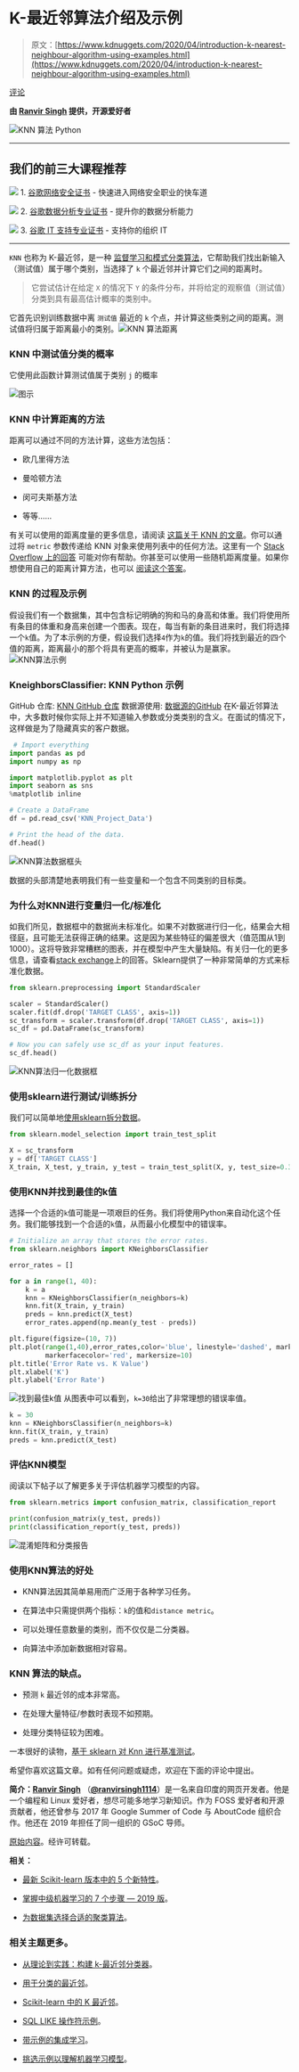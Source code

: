 # K-最近邻算法介绍及示例

> 原文：[https://www.kdnuggets.com/2020/04/introduction-k-nearest-neighbour-algorithm-using-examples.html](https://www.kdnuggets.com/2020/04/introduction-k-nearest-neighbour-algorithm-using-examples.html)

[评论](#comments)

**由 [Ranvir Singh](https://ranvir.xyz/) 提供，开源爱好者**

![KNN 算法 Python](../Images/9904c91821787cffd5c0365e7a03a07e.png)

* * *

## 我们的前三大课程推荐

![](../Images/0244c01ba9267c002ef39d4907e0b8fb.png) 1. [谷歌网络安全证书](https://www.kdnuggets.com/google-cybersecurity) - 快速进入网络安全职业的快车道

![](../Images/e225c49c3c91745821c8c0368bf04711.png) 2. [谷歌数据分析专业证书](https://www.kdnuggets.com/google-data-analytics) - 提升你的数据分析能力

![](../Images/0244c01ba9267c002ef39d4907e0b8fb.png) 3. [谷歌 IT 支持专业证书](https://www.kdnuggets.com/google-itsupport) - 支持你的组织 IT

* * *

`KNN` 也称为 K-最近邻，是一种 [监督学习和模式分类算法](https://ranvir.xyz/blog/how-to-evaluate-your-machine-learning-model-like-a-pro-metrics/#supervised-learning-and-classification-problems)，它帮助我们找出新输入（测试值）属于哪个类别，当选择了 `k` 个最近邻并计算它们之间的距离时。

> 它尝试估计在给定 `X` 的情况下 `Y` 的条件分布，并将给定的观察值（测试值）分类到具有最高估计概率的类别中。

它首先识别训练数据中离 `测试值` 最近的 `k` 个点，并计算这些类别之间的距离。测试值将归属于距离最小的类别。![KNN 算法距离](../Images/bab96a13fc6221a835a48218c68dacf3.png)

### KNN 中测试值分类的概率

它使用此函数计算测试值属于类别 `j` 的概率

![图示](../Images/94c277b5f05dafe4a4924438759b7895.png)

### KNN 中计算距离的方法

距离可以通过不同的方法计算，这些方法包括：

+   欧几里得方法

+   曼哈顿方法

+   闵可夫斯基方法

+   等等……

有关可以使用的距离度量的更多信息，请阅读 [这篇关于 KNN 的文章](https://www.saedsayad.com/k_nearest_neighbors.htm)。你可以通过将 `metric` 参数传递给 KNN 对象来使用列表中的任何方法。这里有一个 [Stack Overflow 上的回答](https://stackoverflow.com/questions/21052509/sklearn-knn-usage-with-a-user-defined-metric) 可能对你有帮助。你甚至可以使用一些随机距离度量。如果你想使用自己的距离计算方法，也可以 [阅读这个答案](https://stackoverflow.com/questions/34408027/how-to-allow-sklearn-k-nearest-neighbors-to-take-custom-distance-metric)。

### KNN 的过程及示例

假设我们有一个数据集，其中包含标记明确的狗和马的身高和体重。我们将使用所有条目的体重和身高来创建一个图表。现在，每当有新的条目进来时，我们将选择一个`k`值。为了本示例的方便，假设我们选择`4`作为`k`的值。我们将找到最近的四个值的距离，距离最小的那个将具有更高的概率，并被认为是赢家。![KNN算法示例](../Images/d5ed5cee01cf2aad966a1e23d1318165.png)

### KneighborsClassifier: KNN Python 示例

GitHub 仓库: [KNN GitHub 仓库](https://github.com/singh1114/ml/blob/master/datascience/Machine%20learning/knn/knn.ipynb) 数据源使用: [数据源的GitHub](https://github.com/singh1114/ml/blob/master/datascience/Machine%20learning/knn/KNN_Project_Data) 在K-最近邻算法中，大多数时候你实际上并不知道输入参数或分类类别的含义。在面试的情况下，这样做是为了隐藏真实的客户数据。

```py
 # Import everything
import pandas as pd
import numpy as np

import matplotlib.pyplot as plt
import seaborn as sns
%matplotlib inline

# Create a DataFrame
df = pd.read_csv('KNN_Project_Data')

# Print the head of the data.
df.head() 
```

![KNN算法数据框头](../Images/943f8d030780af21e4937ec3bf668a36.png)

数据的头部清楚地表明我们有一些变量和一个包含不同类别的目标类。

### 为什么对KNN进行变量归一化/标准化

如我们所见，数据框中的数据尚未标准化。如果不对数据进行归一化，结果会大相径庭，且可能无法获得正确的结果。这是因为某些特征的偏差很大（值范围从1到1000）。这将导致非常糟糕的图表，并在模型中产生大量缺陷。有关归一化的更多信息，请查看[stack exchange](https://stats.stackexchange.com/a/287439)上的回答。Sklearn提供了一种非常简单的方式来标准化数据。

```py
from sklearn.preprocessing import StandardScaler

scaler = StandardScaler()
scaler.fit(df.drop('TARGET CLASS', axis=1))
sc_transform = scaler.transform(df.drop('TARGET CLASS', axis=1))
sc_df = pd.DataFrame(sc_transform)

# Now you can safely use sc_df as your input features.
sc_df.head() 
```

![KNN算法归一化数据框](../Images/8e89f347796245cfc68040ed56805082.png)

### 使用sklearn进行测试/训练拆分

我们可以简单地[使用sklearn拆分数据](https://ranvir.xyz/blog/how-to-evaluate-your-machine-learning-model-like-a-pro-metrics/#test-train-split-using-sklearn)。

```py
from sklearn.model_selection import train_test_split

X = sc_transform
y = df['TARGET CLASS']
X_train, X_test, y_train, y_test = train_test_split(X, y, test_size=0.3) 
```

### 使用KNN并找到最佳的k值

选择一个合适的`k`值可能是一项艰巨的任务。我们将使用Python来自动化这个任务。我们能够找到一个合适的`k`值，从而最小化模型中的错误率。

```py
# Initialize an array that stores the error rates.
from sklearn.neighbors import KNeighborsClassifier

error_rates = []

for a in range(1, 40):
    k = a
    knn = KNeighborsClassifier(n_neighbors=k)
    knn.fit(X_train, y_train)
    preds = knn.predict(X_test)
    error_rates.append(np.mean(y_test - preds))

plt.figure(figsize=(10, 7))
plt.plot(range(1,40),error_rates,color='blue', linestyle='dashed', marker='o',
         markerfacecolor='red', markersize=10)
plt.title('Error Rate vs. K Value')
plt.xlabel('K')
plt.ylabel('Error Rate') 
```

![找到最佳k值](../Images/df8207c791896b95d54c50ca55e2e4b5.png) 从图表中可以看到，`k=30`给出了非常理想的错误率值。

```py
k = 30
knn = KNeighborsClassifier(n_neighbors=k)
knn.fit(X_train, y_train)
preds = knn.predict(X_test) 
```

### 评估KNN模型

阅读以下帖子以了解更多关于评估机器学习模型的内容。

```py
from sklearn.metrics import confusion_matrix, classification_report

print(confusion_matrix(y_test, preds))
print(classification_report(y_test, preds)) 
```

![混淆矩阵和分类报告](../Images/c6a18e3d0f4c354f208bcd472999ddcc.png)

### 使用KNN算法的好处

+   KNN算法因其简单易用而广泛用于各种学习任务。

+   在算法中只需提供两个指标：`k`的值和`distance metric`。

+   可以处理任意数量的类别，而不仅仅是二分类器。

+   向算法中添加新数据相对容易。

### KNN 算法的缺点。

+   预测 `k` 最近邻的成本非常高。

+   在处理大量特征/参数时表现不如预期。

+   处理分类特征较为困难。

一本很好的读物，[基于 sklearn 对 Knn 进行基准测试](https://jakevdp.github.io/blog/2013/04/29/benchmarking-nearest-neighbor-searches-in-python/)。

希望你喜欢这篇文章。如有任何问题或疑虑，欢迎在下面的评论中提出。

**简介：[Ranvir Singh](https://ranvir.xyz/)** （[**@ranvirsingh1114**](https://twitter.com/ranvirsingh1114)）是一名来自印度的网页开发者。他是一个编程和 Linux 爱好者，想尽可能多地学习新知识。作为 FOSS 爱好者和开源贡献者，他还曾参与 2017 年 Google Summer of Code 与 AboutCode 组织合作。他还在 2019 年担任了同一组织的 GSoC 导师。

[原始内容](https://ranvir.xyz/blog/k-nearest-neighbor-algorithm-using-sklearn-distance-metric/)。经许可转载。

**相关：**

+   [最新 Scikit-learn 版本中的 5 个新特性](/2019/12/5-features-scikit-learn-release-highlights.html)。

+   [掌握中级机器学习的 7 个步骤 — 2019 版](/2019/06/7-steps-mastering-intermediate-machine-learning-python.html)。

+   [为数据集选择合适的聚类算法](/2019/10/right-clustering-algorithm.html)。

### 相关主题更多。

+   [从理论到实践：构建 k-最近邻分类器](https://www.kdnuggets.com/2023/06/theory-practice-building-knearest-neighbors-classifier.html)。

+   [用于分类的最近邻](https://www.kdnuggets.com/2022/04/nearest-neighbors-classification.html)。

+   [Scikit-learn 中的 K 最近邻](https://www.kdnuggets.com/2022/07/knearest-neighbors-scikitlearn.html)。

+   [SQL LIKE 操作符示例](https://www.kdnuggets.com/2022/09/sql-like-operator-examples.html)。

+   [带示例的集成学习](https://www.kdnuggets.com/2022/10/ensemble-learning-examples.html)。

+   [挑选示例以理解机器学习模型](https://www.kdnuggets.com/2022/11/picking-examples-understand-machine-learning-model.html)。
